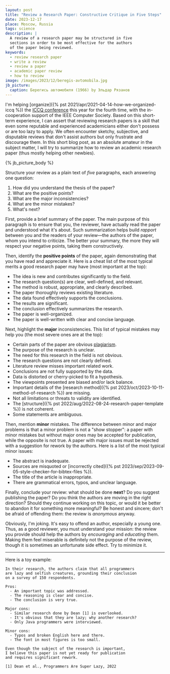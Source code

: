 ```yaml
---
layout: post
title: "Review a Research Paper: Constructive Critique in Five Steps"
date: 2023-12-17
place: Moscow, Russia
tags: science
description: |
  A review of a research paper may be structured in five
  sections in order to be most effective for the authors
  of the paper being reviewed.
keywords:
  - review research paper
  - write a review
  - review a paper
  - academic paper review
  - how to review
image: /images/2023/12/beregis-avtomobila.jpg
jb_picture:
  caption: Берегись автомобиля (1966) by Эльдар Рязанов
---
```


I'm helping [organize]({% pst 2021/apr/2021-04-14-how-we-organized-iccq %}) 
the [ICCQ conference](https://www.iccq.ru) this year for the fourth time, with the
in-cooperation support of the IEEE Computer Society. Based on this short-term
experience, I can assert that reviewing research papers is a skill that even some
reputable and experienced academicians either don't possess or are too lazy to
apply. We often encounter sketchy, subjective, and disputable reviews that
don't assist authors but only frustrate and discourage them. In this short blog
post, as an absolute amateur in the subject matter, I will try to summarize how
to review an academic research paper (thus mostly helping other newbies).

<!--more-->

{% jb_picture_body %}

Structure your review as a plain text of _five_ paragraphs, 
each answering one question:

  1. How did you understand the thesis of the paper?
  1. What are the positive points?
  1. What are the major inconsistencies?
  1. What are the minor mistakes?
  1. What's next?

First, provide a brief summary of the paper. The main purpose of this paragraph
is to ensure that you, the reviewer, have actually read the paper and
understood what it's about. Such summarization helps build _rapport_ between you
and the readers of your review—the authors of the paper, whom you intend to
criticize. The better your summary, the more they will respect your negative
points, taking them constructively.

Then, identify the **positive points** of the paper, again demonstrating that you
have read and appreciate it. Here is a cheat list of the most typical merits a
good research paper may have (most important at the top):

  * The idea is new and contributes significantly to the field.
  * The research question(s) are clear, well-defined, and relevant.
  * The method is robust, appropriate, and clearly described.
  * The paper thoroughly reviews existing literature.
  * The data found effectively supports the conclusions.
  * The results are significant.
  * The conclusion effectively summarizes the research.
  * The paper is well-organized.
  * The paper is well-written with clear and concise language.

Next, highlight the **major** inconsistencies. This list of typical 
mistakes may help you (the most severe ones are at the top):

  * Certain parts of the paper are obvious [plagiarism](https://en.wikipedia.org/wiki/Plagiarism).
  * The purpose of the research is unclear.
  * The need for this research in the field is not obvious.
  * The research questions are not clearly defined.
  * Literature review misses important related work.
  * Conclusions are not fully supported by the data.
  * Data is distorted or cherry-picked to fit a hypothesis.
  * The viewpoints presented are biased and/or lack balance.
  * Important details of the [research method]({% pst 2023/oct/2023-10-11-method-of-research %}) are missing.
  * Not all limitations or threats to validity are identified.
  * The [structure]({% pst 2022/aug/2022-08-24-research-paper-template %}) is not coherent.
  * Some statements are ambiguous.

Then, mention **minor** mistakes. The difference between minor and major
problems is that a minor problem is not a "show stopper": a paper with minor
mistakes but without major ones may be accepted for publication, while the
opposite is not true. A paper with major issues must be rejected with a
suggestion for rework by the authors. Here is a list of the most typical minor
issues:

  * The abstract is inadequate.
  * Sources are misquoted or [incorrectly cited]({% pst 2023/sep/2023-09-05-style-checker-for-bibtex-files %}).
  * The title of the article is inappropriate.
  * There are grammatical errors, typos, and unclear language.

Finally, conclude your review: what should be done **next**? Do you suggest
publishing the paper? Do you think the authors are moving in the right
direction? Should they continue working on this topic, or would it be better to
abandon it for something more meaningful? Be honest and sincere; don't be
afraid of offending them: the review is _anonymous_ anyway.

Obviously, I'm joking. It's easy to offend an author, especially a young one.
Thus, as a good reviewer, you must understand your mission: the review you
provide should help the authors by _encouraging_ and _educating_ them. Making
them feel miserable is definitely not the purpose of the review, though it is
sometimes an unfortunate side effect. Try to minimize it.

<hr/>

Here is a toy example:

```text
In their research, the authors claim that all programmers 
are lazy and selfish creatures, grounding their conclusion 
on a survey of 150 respondents.

Pros:
  - An important topic was addressed.
  - The reasoning is clear and concise.
  - The conclusion is very true.

Major cons:
  - Similar research done by Dean [1] is overlooked.
  - It's obvious that they are lazy; why another research?
  - Only Java programmers were interviewed.

Minor cons:
  - Typos and broken English here and there.
  - The font in most figures is too small.

Even though the subject of the research is important, 
I believe this paper is not yet ready for publication 
and requires significant rework.

[1] Dean et al., Programmers Are Super Lazy, 2022
```
